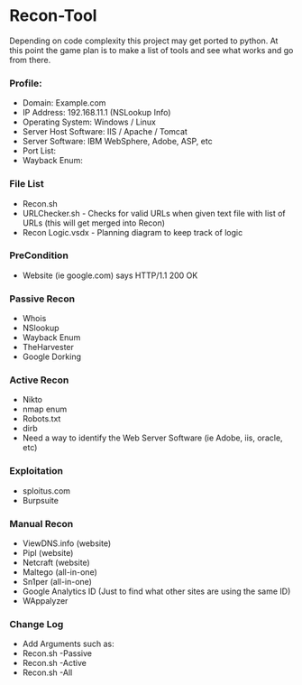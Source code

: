 # Recon-Tool

Depending on code complexity this project may get ported to python.  At this point the game plan is to make a list of tools and see what works and go from there.

### Profile:
* Domain: Example.com
* IP Address: 192.168.11.1 (NSLookup Info)
* Operating System: Windows / Linux
* Server Host Software: IIS / Apache / Tomcat
* Server Software: IBM WebSphere, Adobe, ASP, etc
* Port List:
* Wayback Enum:

### File List
* Recon.sh
* URLChecker.sh - Checks for valid URLs when given text file with list of URLs (this will get merged into Recon)
* Recon Logic.vsdx - Planning diagram to keep track of logic

### PreCondition
* Website (ie google.com) says HTTP/1.1 200 OK

### Passive Recon
* Whois
* NSlookup
* Wayback Enum
* TheHarvester
* Google Dorking

### Active Recon
* Nikto
* nmap enum
* Robots.txt
* dirb
* Need a way to identify the Web Server Software (ie Adobe, iis, oracle, etc)

### Exploitation
* sploitus.com
* Burpsuite

### Manual Recon
* ViewDNS.info (website)
* Pipl (website)
* Netcraft (website)
* Maltego (all-in-one)
* Sn1per (all-in-one)
* Google Analytics ID (Just to find what other sites are using the same ID)
* WAppalyzer

### Change Log
* Add Arguments such as:
* Recon.sh -Passive
* Recon.sh -Active
* Recon.sh -All

